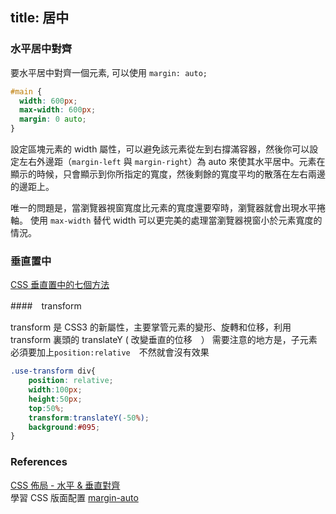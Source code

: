 title: 居中
---

### 水平居中對齊

要水平居中對齊一個元素, 可以使用 `margin: auto;`

```css
#main {
  width: 600px;
  max-width: 600px;
  margin: 0 auto; 
}
```

設定區塊元素的 width 屬性，可以避免該元素從左到右撐滿容器，然後你可以設定左右外邊距（`margin-left` 與 `margin-right`）為 auto 來使其水平居中。元素在顯示的時候，只會顯示到你所指定的寬度，然後剩餘的寬度平均的散落在左右兩邊的邊距上。

唯一的問題是，當瀏覽器視窗寬度比元素的寬度還要窄時，瀏覽器就會出現水平捲軸。
使用 `max-width` 替代 width 可以更完美的處理當瀏覽器視窗小於元素寬度的情況。

### 垂直置中

[CSS 垂直置中的七個方法](https://www.oxxostudio.tw/articles/201502/css-vertical-align-7methods.html) 

####　transform

transform 是 CSS3 的新屬性，主要掌管元素的變形、旋轉和位移，利用 transform 裏頭的 translateY ( 改變垂直的位移　）
需要注意的地方是，子元素必須要加上`position:relative`　不然就會沒有效果

```css
.use-transform div{
    position: relative;
    width:100px;
    height:50px;
    top:50%;
    transform:translateY(-50%);
    background:#095;
}
```

### References

[CSS 佈局 - 水平 & 垂直對齊](http://www.runoob.com/css/css-align.html)  
學習 CSS 版面配置 [margin-auto](http://zh-tw.learnlayout.com/margin-auto.html)  
